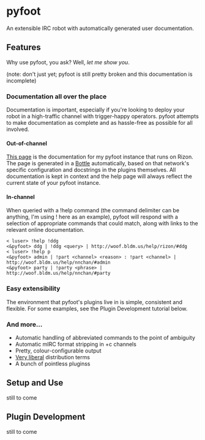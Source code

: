 pyfoot
======

An extensible IRC robot with automatically generated user documentation.

Features
--------

Why use pyfoot, you ask? Well, *let me show you*.

(note: don't just yet; pyfoot is still pretty broken and this documentation is
incomplete)

### Documentation all over the place

Documentation is important, especially if you're looking to deploy your robot
in a high-traffic channel with trigger-happy operators. pyfoot attempts to make
documentation as complete and as hassle-free as possible for all involved.

#### Out-of-channel

[This page](http://woof.bldm.us/help/rizon/) is the documentation for my pyfoot
instance that runs on Rizon. The page is generated in a
[Bottle](http://bottlepy.org/) automatically, based on that network's specific
configuration and docstrings in the plugins themselves. All documentation is
kept in context and the help page will always reflect the current state of your
pyfoot instance.

#### In-channel

When queried with a !help command (the command delimiter can be anything, I'm
using ! here as an example), pyfoot will respond with a selection of
appropriate commands that could match, along with links to the relevant online
documentation.
    
```irc
< luser> !help !ddg
<&pyfoot> ddg | !ddg <query> | http://woof.bldm.us/help/rizon/#ddg
< luser> !help p
<&pyfoot> admin | !part <channel> <reason> : !part <channel> | http://woof.bldm.us/help/nnchan/#admin
<&pyfoot> party | !party <phrase> | http://woof.bldm.us/help/nnchan/#party
```

### Easy extensibility

The environment that pyfoot's plugins live in is simple, consistent and flexible. For
some examples, see the Plugin Development tutorial below.

### And more…

* Automatic handling of abbreviated commands to the point of ambiguity
* Automatic mIRC format stripping in +c channels
* Pretty, colour-configurable output
* [Very liberal](http://sam.zoy.org/wtfpl/) distribution terms
* A bunch of pointless pluginss

Setup and Use
-------------

still to come

Plugin Development
------------------

still to come
